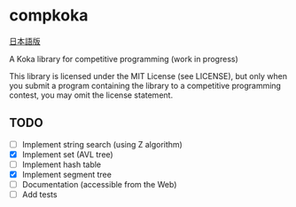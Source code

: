 # compkoka

[日本語版](README.ja.md)

A Koka library for competitive programming (work in progress)

This library is licensed under the MIT License (see LICENSE), but only when you submit a program containing the library to a competitive programming contest, you may omit the license statement.

## TODO

- [ ] Implement string search (using Z algorithm)
- [x] Implement set (AVL tree)
- [ ] Implement hash table
- [x] Implement segment tree
- [ ] Documentation (accessible from the Web)
- [ ] Add tests
